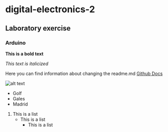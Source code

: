 # digital-electronics-2
## Laboratory exercise
### Arduino

**This is a bold text**

*This text is italicized*

Here you can find information about changing the readme.md [Github Docs](https://docs.github.com/en/get-started/writing-on-github/getting-started-with-writing-and-formatting-on-github/basic-writing-and-formatting-syntax#headings)

![alt text](https://myoctocat.com/assets/images/base-octocat.svg)


- Golf
- Gales
- Madrid


1. This is a list
   - This is a list
     - This is a list
